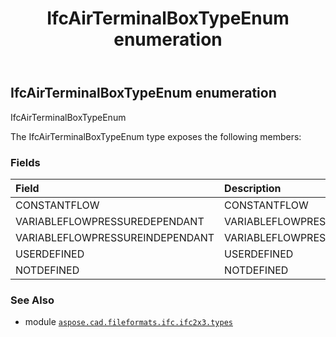 ﻿---
title: IfcAirTerminalBoxTypeEnum enumeration
second_title: Aspose.CAD for Python via .NET API References
description: 
type: docs
weight: 1690
url: /aspose.cad.fileformats.ifc.ifc2x3.types/ifcairterminalboxtypeenum/
is_root: false
---

## IfcAirTerminalBoxTypeEnum enumeration

IfcAirTerminalBoxTypeEnum



The IfcAirTerminalBoxTypeEnum type exposes the following members:

### Fields
| Field | Description |
| :- | :- |
| CONSTANTFLOW | CONSTANTFLOW |
| VARIABLEFLOWPRESSUREDEPENDANT | VARIABLEFLOWPRESSUREDEPENDANT |
| VARIABLEFLOWPRESSUREINDEPENDANT | VARIABLEFLOWPRESSUREINDEPENDANT |
| USERDEFINED | USERDEFINED |
| NOTDEFINED | NOTDEFINED |



### See Also
* module [`aspose.cad.fileformats.ifc.ifc2x3.types`](..)
